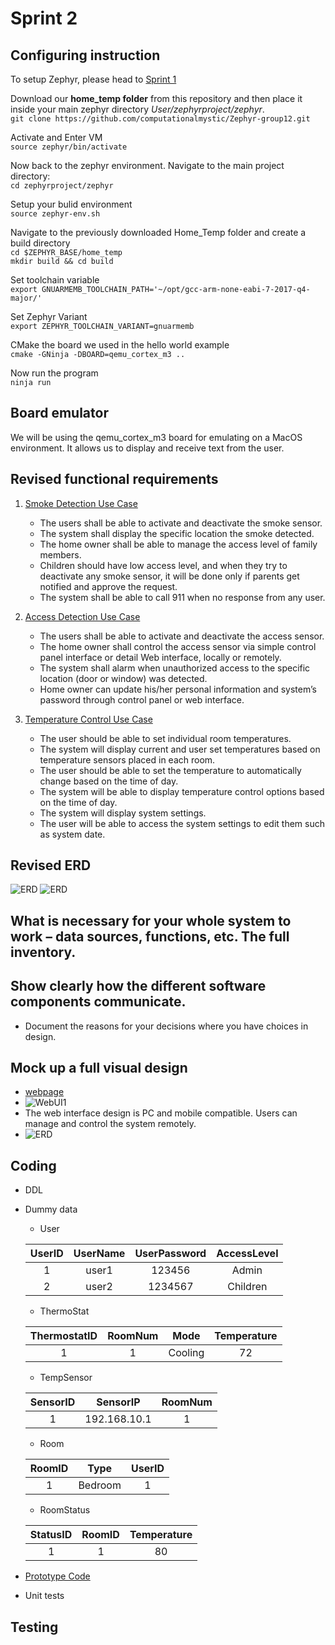 # Sprint 2
## Configuring instruction
To setup Zephyr, please head to [Sprint 1](https://github.com/computationalmystic/Zephyr-group12/blob/master/Sprint%201/Sprint%201%20design%20document.md)
	
Download our **home_temp folder** from this repository and then place it inside your main zephyr directory *User/zephyrproject/zephyr*.    
`git clone https://github.com/computationalmystic/Zephyr-group12.git`
	
Activate and Enter VM  
`source zephyr/bin/activate`
	
Now back to the zephyr environment. Navigate to the main project directory:    
`cd zephyrproject/zephyr`
	
Setup your bulid environment  
`source zephyr-env.sh`
	
Navigate to the previously downloaded Home_Temp folder and create a build directory  
`cd $ZEPHYR_BASE/home_temp`    
`mkdir build && cd build`
	
Set toolchain variable  
`export GNUARMEMB_TOOLCHAIN_PATH='~/opt/gcc-arm-none-eabi-7-2017-q4-major/'`
	
Set Zephyr Variant  
`export ZEPHYR_TOOLCHAIN_VARIANT=gnuarmemb`
	
CMake the board we used in the hello world example  
`cmake -GNinja -DBOARD=qemu_cortex_m3 ..`
	
Now run the program  
`ninja run`
	
	
## Board emulator
We will be using the qemu_cortex_m3 board for emulating on a MacOS environment.
It allows us to display and receive text from the user.

## Revised functional requirements
1. [Smoke Detection Use Case](https://github.com/computationalmystic/Zephyr-group12/blob/master/Use%20Cases/Smoke%20Detection%20Use%20Case.md)
	- The users shall be able to activate and deactivate the smoke sensor.
	- The system shall display the specific location the smoke detected.
	- The home owner shall be able to manage the access level of family members.
	- Children should have low access level, and when they try to deactivate any smoke sensor, it will be done only if parents get notified and approve the request.
	- The system shall be able to call 911 when no response from any user.
2. [Access Detection Use Case](https://github.com/computationalmystic/Zephyr-group12/blob/master/Use%20Cases/Access%20Detection%20Use%20Case.md)		
	- The users shall be able to activate and deactivate the access sensor.
	- The home owner shall control the access sensor via simple control panel interface or detail Web interface, locally or remotely.
	- The system shall alarm when unauthorized access to the specific location (door or window) was detected.
	- Home owner can update his/her personal information and system’s password through control panel or web interface.

3. [Temperature Control Use Case](https://github.com/computationalmystic/Zephyr-group12/blob/master/Use%20Cases/Temperature%20Control%20Use%20Case.md)
	- The user should be able to set individual room temperatures.
	- The system will display current and user set temperatures based on temperature sensors placed in each room.
	- The user should be able to set the temperature to automatically change based on the time of day. 
	- The system will be able to display temperature control options based on the time of day.
	- The system will display system settings.
	- The user will be able to access the system settings to edit them such as system date.
## Revised ERD
![ERD](../ERD/RevisedERD1.png)
![ERD](../ERD/RevisedERD2.png)
## What is necessary for your whole system to work – data sources, functions, etc. The full inventory.

## Show clearly how the different software components communicate.
- Document the reasons for your decisions where you have choices in design.

## Mock up a full visual design
- [webpage](http://guowenbin.space/group12)
- ![WebUI1](../Visual%20Design/WebUI1.png)
- The web interface design is PC and mobile compatible. Users can manage and control the system remotely.
- ![ERD](../Visual%20Design/AppUI.PNG)
## Coding
- DDL
- Dummy data
	- User
	
	UserID|UserName|UserPassword|AccessLevel
	|:--:|:------:|:----------:|:--------:|
	1|user1|123456|Admin
	2|user2|1234567|Children
	
	- ThermoStat
	
	ThermostatID|RoomNum|Mode|Temperature
	|:---------:|:-----:|:--:|:---------:|
	1|1|Cooling|72|
	
	- TempSensor
	
	SensorID|SensorIP|RoomNum
	|:-----:|:------:|:-----:|
	1|192.168.10.1|1
	
	- Room
	
	RoomID|Type|UserID
	|:---:|:--:|:----:|
	1|Bedroom|1
	
	- RoomStatus
	
	StatusID|RoomID|Temperature
	|:-----:|:----:|:---------:|
	1|1|80
	
	
	      
- [Prototype Code](https://github.com/computationalmystic/Zephyr-group12/blob/master/home_temp/src/main.c)
- Unit tests


## Testing

